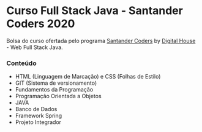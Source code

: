 # Curso Full Stack Java - Santander Coders 2020

Bolsa do curso ofertada pelo programa [Santander Coders] by [Digital House] - Web Full Stack Java.


### Conteúdo

* HTML (Linguagem de Marcação) e CSS (Folhas de Estilo)
* GIT (Sistema de versionamento)
* Fundamentos da Programação
* Programação Orientada a Objetos
* JAVA
* Banco de Dados
* Framework Spring
* Projeto Integrador

[Santander Coders]: <https://www.becas-santander.com/pt-BR/program/santandercodersjava2020>
[Digital House]: <https://www.digitalhouse.com/br>
